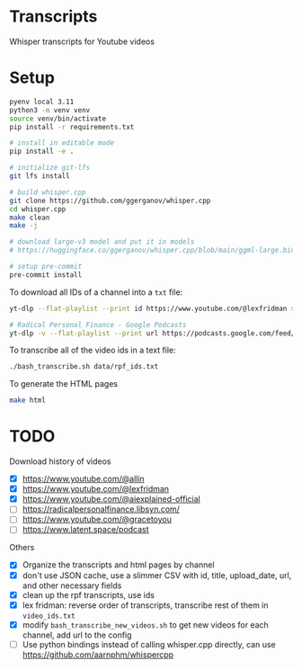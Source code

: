 # Transcripts

Whisper transcripts for Youtube videos

# Setup

```bash
pyenv local 3.11
python3 -m venv venv
source venv/bin/activate
pip install -r requirements.txt

# install in editable mode
pip install -e .

# initialize git-lfs
git lfs install

# build whisper.cpp
git clone https://github.com/ggerganov/whisper.cpp
cd whisper.cpp
make clean
make -j

# download large-v3 model and put it in models
# https://huggingface.co/ggerganov/whisper.cpp/blob/main/ggml-large.bin

# setup pre-commit
pre-commit install
```

To download all IDs of a channel into a `txt` file:
```bash
yt-dlp --flat-playlist --print id https://www.youtube.com/@lexfridman >> data/lex_fridman_ids.txt

# Radical Personal Finance - Google Podcasts
yt-dlp -v --flat-playlist --print url https://podcasts.google.com/feed/aHR0cDovL3JhZGljYWxwZXJzb25hbGZpbmFuY2UubGlic3luLmNvbS9yc3M >> data/rpf_ids.txt
```

To transcribe all of the video ids in a text file:
```bash
./bash_transcribe.sh data/rpf_ids.txt
```

To generate the HTML pages
```bash
make html
```

# TODO

Download history of videos
- [x] https://www.youtube.com/@allin
- [x] https://www.youtube.com/@lexfridman
- [x] https://www.youtube.com/@aiexplained-official
- [ ] https://radicalpersonalfinance.libsyn.com/
- [ ] https://www.youtube.com/@gracetoyou
- [ ] https://www.latent.space/podcast

Others
- [x] Organize the transcripts and html pages by channel
- [x] don't use JSON cache, use a slimmer CSV with id, title, upload_date, url, and other necessary fields
- [x] clean up the rpf transcripts, use ids
- [x] lex fridman: reverse order of transcripts, transcribe rest of them in `video_ids.txt`
- [x] modify `bash_transcribe_new_videos.sh` to get new videos for each channel, add url to the config
- [ ] Use python bindings instead of calling whisper.cpp directly, can use https://github.com/aarnphm/whispercpp